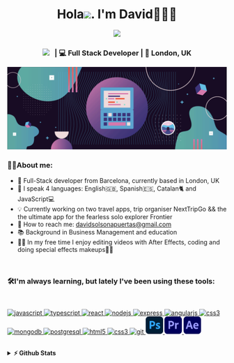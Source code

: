<div align="center">
   <h1>Hola<img src="https://media.giphy.com/media/hvRJCLFzcasrR4ia7z/giphy.gif" width="25px">. I'm David🧑🏼‍💻 </h1>

   <img src="https://pronoun.cyou/x/y?subject=He&object=They&height=20"> 
<h3>
   <a href="https://www.linkedin.com/in/davidsolsonapuertas/"><img height="20" src="https://cdn4.iconfinder.com/data/icons/social-messaging-ui-color-shapes-2-free/128/social-linkedin-circle-512.png"></a>&nbsp;&nbsp; |  💻 Full Stack Developer | 📍 London, UK</h3>
</div>
   <img src="./assets/image.gif">

<br />

### 🙋🏼‍About me:

- 📍 Full-Stack developer from Barcelona, currently based in London, UK
- 💬 I speak 4 languages: English🇬🇧, Spanish🇪🇸, Catalan🐈 and JavaScript💻
- 💡 Currently working on two travel apps, trip organiser NextTripGo && the the ultimate app for the fearless solo explorer Frontier
- 📩 How to reach me: davidsolsonapuertas@gmail.com
- 📚 Background in Business Management and education
- 🙋🏼 In my free time I enjoy editing videos with After Effects, coding and doing special effects makeups🧟‍♀️

<br />

### 🛠I'm always learning, but lately I've been using these tools:

<br />
<p align="left"> 
   <a href="https://developer.mozilla.org/en-US/docs/Web/JavaScript" target="_blank"> <img src="https://icongr.am/devicon/javascript-original.svg?size=128&color=currentColor" alt="javascript" width="40" height="40"/> </a> 
   <a href="https://icongr.am/devicon/typescript-original.svg?size=128&color=currentColor" target="_blank"> <img src="https://icongr.am/devicon/typescript-original.svg?size=128&color=currentColor" alt="typescript" width="40" height="40"/> </a> 
  <a href="https://reactjs.org/" target="_blank"> <img src="https://icongr.am/devicon/react-original.svg?size=128&color=currentColor" alt="react" width="40" height="40"/> </a> 
    <a href="https://nodejs.org" target="_blank"> <img src="https://icongr.am/devicon/nodejs-original-wordmark.svg?size=128&color=currentColor" alt="nodejs" width="40" height="40"/> </a> 
    <a href="https://expressjs.com" target="_blank"> <img src="https://icongr.am/devicon/express-original-wordmark.svg?size=128&color=currentColor" alt="express" width="40" height="40"/> </a> 
  <a href="https://angular.io" target="_blank"> <img src="https://icongr.am/devicon/angularjs-original.svg?size=128&color=currentColor" alt="angularjs" width="40" height="40"/> </a> 
   <a href="https://graphql.github.io/" target="_blank"> <img src="https://user-images.githubusercontent.com/25126281/102015838-d4678280-3d55-11eb-81d2-cd2a79ea3a82.png" alt="css3" width="40" height="40"/> </a> 
  <a href="https://www.mongodb.com/" target="_blank"> <img src="https://icongr.am/devicon/mongodb-original-wordmark.svg?size=128&color=currentColor" alt="mongodb" width="40" height="40"/> </a> 
  <a href="https://www.postgresql.org" target="_blank"> <img src="https://icongr.am/devicon/postgresql-original-wordmark.svg?size=128&color=currentColor" alt="postgresql" width="40" height="40"/> </a>  
     <a href="https://www.w3.org/html/" target="_blank"> <img src="https://icongr.am/devicon/html5-original-wordmark.svg?size=128&color=currentColor" alt="html5" width="40" height="40"/> </a> 
  <a href="https://www.w3schools.com/css/" target="_blank"> <img src="https://icongr.am/devicon/css3-original-wordmark.svg?size=128&color=currentColor" alt="css3" width="40" height="40"/> </a> 
  <a href="https://git-scm.com/" target="_blank"> <img src="https://icongr.am/devicon/git-original.svg?size=128&color=currentColor" alt="git" width="40" height="40"/> </a> 
  <a href="https://www.photoshop.com/en" target="_blank"> <img src="./assets/photoshop.png" alt="Photoshop" width="40" height="40"/> </a> 
  <a href="https://www.adobe.com/uk/products/premiere.html" target="_blank"> <img src="./assets/premiere.png" alt="Premiere Pro" width="40" height="40"/> </a> 
  <a href="https://www.adobe.com/uk/products/aftereffects.html" target="_blank"> <img src="./assets/ae.png" alt="After Effects" width="40" height="40"/> </a> 
</p>

<br />

<details>	
  <summary><b>⚡ Github Stats</b></summary>

<img height="180em" src="https://github-readme-stats.vercel.app/api?username=davidsolsonapuertas&show_icons=true&hide_border=true&&count_private=true&include_all_commits=true" />
<img height="180em" src="https://github-readme-stats.vercel.app/api/top-langs/?username=davidsolsonapuertas&exclude_repo=KNN-Image-Classification&show_icons=true&hide_border=true&layout=compact&langs_count=8"/>
</details>
